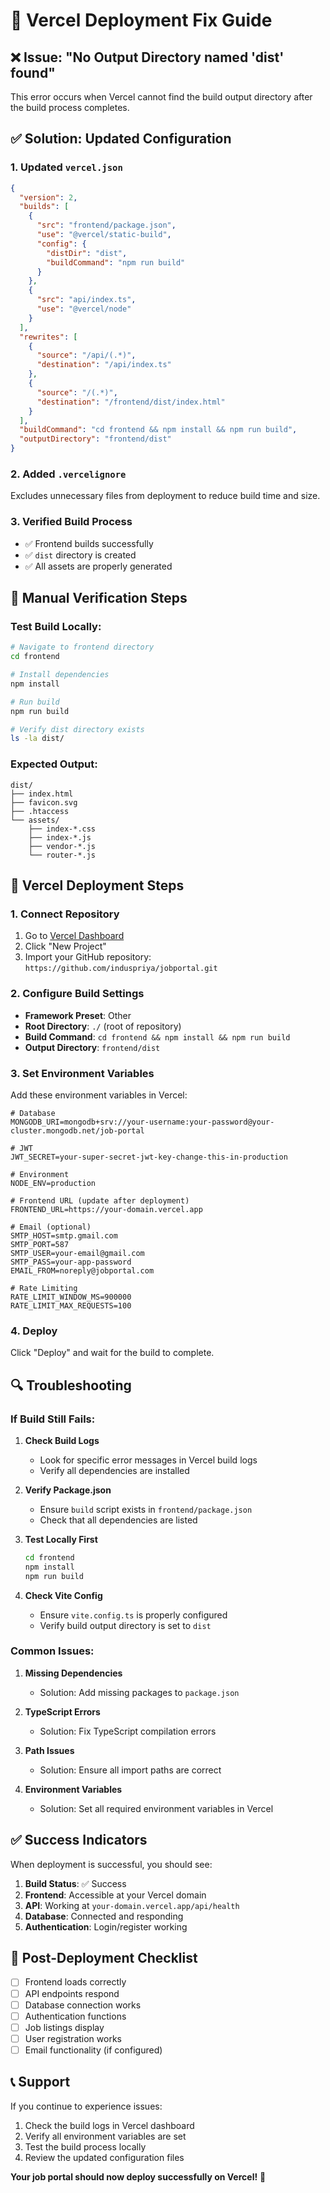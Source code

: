 # 🚀 Vercel Deployment Fix Guide

## ❌ **Issue: "No Output Directory named 'dist' found"**

This error occurs when Vercel cannot find the build output directory after the build process completes.

## ✅ **Solution: Updated Configuration**

### **1. Updated `vercel.json`**
```json
{
  "version": 2,
  "builds": [
    {
      "src": "frontend/package.json",
      "use": "@vercel/static-build",
      "config": {
        "distDir": "dist",
        "buildCommand": "npm run build"
      }
    },
    {
      "src": "api/index.ts",
      "use": "@vercel/node"
    }
  ],
  "rewrites": [
    {
      "source": "/api/(.*)",
      "destination": "/api/index.ts"
    },
    {
      "source": "/(.*)",
      "destination": "/frontend/dist/index.html"
    }
  ],
  "buildCommand": "cd frontend && npm install && npm run build",
  "outputDirectory": "frontend/dist"
}
```

### **2. Added `.vercelignore`**
Excludes unnecessary files from deployment to reduce build time and size.

### **3. Verified Build Process**
- ✅ Frontend builds successfully
- ✅ `dist` directory is created
- ✅ All assets are properly generated

## 🔧 **Manual Verification Steps**

### **Test Build Locally:**
```bash
# Navigate to frontend directory
cd frontend

# Install dependencies
npm install

# Run build
npm run build

# Verify dist directory exists
ls -la dist/
```

### **Expected Output:**
```
dist/
├── index.html
├── favicon.svg
├── .htaccess
└── assets/
    ├── index-*.css
    ├── index-*.js
    ├── vendor-*.js
    └── router-*.js
```

## 🚀 **Vercel Deployment Steps**

### **1. Connect Repository**
1. Go to [Vercel Dashboard](https://vercel.com/dashboard)
2. Click "New Project"
3. Import your GitHub repository: `https://github.com/induspriya/jobportal.git`

### **2. Configure Build Settings**
- **Framework Preset**: Other
- **Root Directory**: `./` (root of repository)
- **Build Command**: `cd frontend && npm install && npm run build`
- **Output Directory**: `frontend/dist`

### **3. Set Environment Variables**
Add these environment variables in Vercel:

```env
# Database
MONGODB_URI=mongodb+srv://your-username:your-password@your-cluster.mongodb.net/job-portal

# JWT
JWT_SECRET=your-super-secret-jwt-key-change-this-in-production

# Environment
NODE_ENV=production

# Frontend URL (update after deployment)
FRONTEND_URL=https://your-domain.vercel.app

# Email (optional)
SMTP_HOST=smtp.gmail.com
SMTP_PORT=587
SMTP_USER=your-email@gmail.com
SMTP_PASS=your-app-password
EMAIL_FROM=noreply@jobportal.com

# Rate Limiting
RATE_LIMIT_WINDOW_MS=900000
RATE_LIMIT_MAX_REQUESTS=100
```

### **4. Deploy**
Click "Deploy" and wait for the build to complete.

## 🔍 **Troubleshooting**

### **If Build Still Fails:**

1. **Check Build Logs**
   - Look for specific error messages in Vercel build logs
   - Verify all dependencies are installed

2. **Verify Package.json**
   - Ensure `build` script exists in `frontend/package.json`
   - Check that all dependencies are listed

3. **Test Locally First**
   ```bash
   cd frontend
   npm install
   npm run build
   ```

4. **Check Vite Config**
   - Ensure `vite.config.ts` is properly configured
   - Verify build output directory is set to `dist`

### **Common Issues:**

1. **Missing Dependencies**
   - Solution: Add missing packages to `package.json`

2. **TypeScript Errors**
   - Solution: Fix TypeScript compilation errors

3. **Path Issues**
   - Solution: Ensure all import paths are correct

4. **Environment Variables**
   - Solution: Set all required environment variables in Vercel

## ✅ **Success Indicators**

When deployment is successful, you should see:

1. **Build Status**: ✅ Success
2. **Frontend**: Accessible at your Vercel domain
3. **API**: Working at `your-domain.vercel.app/api/health`
4. **Database**: Connected and responding
5. **Authentication**: Login/register working

## 🎯 **Post-Deployment Checklist**

- [ ] Frontend loads correctly
- [ ] API endpoints respond
- [ ] Database connection works
- [ ] Authentication functions
- [ ] Job listings display
- [ ] User registration works
- [ ] Email functionality (if configured)

## 📞 **Support**

If you continue to experience issues:

1. Check the build logs in Vercel dashboard
2. Verify all environment variables are set
3. Test the build process locally
4. Review the updated configuration files

**Your job portal should now deploy successfully on Vercel!** 🎉 